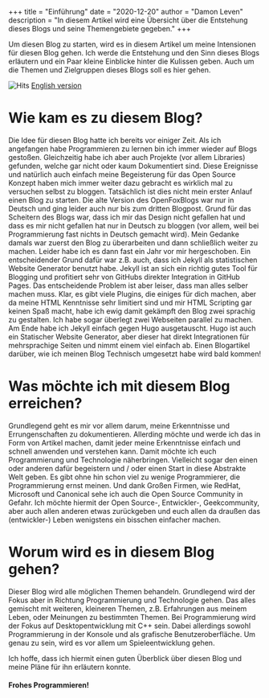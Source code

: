+++
title = "Einführung"
date = "2020-12-20"
author = "Damon Leven"
description = "In diesem Artikel wird eine Übersicht über die Entstehung dieses Blogs und seine Themengebiete gegeben."
+++

Um diesen Blog zu starten, wird es in diesem Artikel um meine Intensionen für diesen Blog gehen. Ich werde die Entstehung und den Sinn dieses Blogs erläutern und ein Paar kleine Einblicke hinter die Kulissen geben. Auch um die Themen und Zielgruppen dieses Blogs soll es hier gehen.


![Hits](https://hitcounter.pythonanywhere.com/count/tag.svg?url=https%3A%2F%2Fmcwertgaming.github.io%2Fde%2F2020%2Feinf%25C3%25BChrung%2F) 
[English version](/2020/introduction)

# Wie kam es zu diesem Blog?
Die Idee für diesen Blog hatte ich bereits vor einiger Zeit. Als ich angefangen habe Programmieren zu lernen bin ich immer wieder auf Blogs gestoßen. Gleichzeitig habe ich aber auch Projekte (vor allem Libraries) gefunden, welche gar nicht oder kaum Dokumentiert sind. Diese Ereignisse und natürlich auch einfach meine Begeisterung für das Open Source Konzept haben mich immer weiter dazu gebracht es wirklich mal zu versuchen selbst zu bloggen. Tatsächlich ist dies nicht mein erster Anlauf einen Blog zu starten. Die alte Version des OpenFoxBlogs war nur in Deutsch und ging leider auch nur bis zum dritten Blogpost. Grund für das Scheitern des Blogs war, dass ich mir das Design nicht gefallen hat und dass es mir nicht gefallen hat nur in Deutsch zu bloggen (vor allem, weil bei Programmierung fast nichts in Deutsch gemacht wird). Mein Gedanke damals war zuerst den Blog zu überarbeiten und dann schließlich weiter zu machen. Leider habe ich es dann fast ein Jahr vor mir hergeschoben. Ein entscheidender Grund dafür war z.B. auch, dass ich Jekyll als statistischen Website Generator benutzt habe. Jekyll ist an sich ein richtig gutes Tool für Blogging und profitiert sehr von GitHubs direkter Integration in GitHub Pages. Das entscheidende Problem ist aber leiser, dass man alles selber machen muss. Klar, es gibt viele Plugins, die einiges für dich machen, aber da meine HTML Kenntnisse sehr limitiert sind und mir HTML Scripting gar keinen Spaß macht, habe ich ewig damit gekämpft den Blog zwei sprachig zu gestalten. Ich habe sogar überlegt zwei Webseiten parallel zu machen. Am Ende habe ich Jekyll einfach gegen Hugo ausgetauscht. Hugo ist auch ein Statischer Website Generator, aber dieser hat direkt Integrationen für mehrsprachige Seiten und nimmt einem viel einfach ab. Einen Blogartikel darüber, wie ich meinen Blog Technisch umgesetzt habe wird bald kommen!

# Was möchte ich mit diesem Blog erreichen?
Grundlegend geht es mir vor allem darum, meine Erkenntnisse und Errungenschaften zu dokumentieren. Allerding möchte und werde ich das in Form von Artikel machen, damit jeder meine Erkenntnisse einfach und schnell anwenden und verstehen kann. Damit möchte ich euch Programmierung und Technologie näherbringen. Vielleicht sogar den einen oder anderen dafür begeistern und / oder einen Start in diese Abstrakte Welt geben. Es gibt ohne hin schon viel zu wenige Programmierer, die Programmierung ernst meinen. Und dank Großen Firmen, wie RedHat, Microsoft und Canonical sehe ich auch die Open Source Community in Gefahr. Ich möchte hiermit der Open Source-, Entwickler-, Geekcommunity, aber auch allen anderen etwas zurückgeben und euch allen da draußen das (entwickler-) Leben wenigstens ein bisschen einfacher machen.

# Worum wird es in diesem Blog gehen?
Dieser Blog wird alle möglichen Themen behandeln. Grundlegend wird der Fokus aber in Richtung Programmierung und Technologie gehen. Das alles gemischt mit weiteren, kleineren Themen, z.B. Erfahrungen aus meinem Leben, oder Meinungen zu bestimmten Themen. Bei Programmierung wird der Fokus auf Desktopentwicklung mit C++ sein. Dabei allerdings sowohl Programmierung in der Konsole und als grafische Benutzeroberfläche. Um genau zu sein, wird es vor allem um Spieleentwicklung gehen.

Ich hoffe, dass ich hiermit einen guten Überblick über diesen Blog und meine Pläne für ihn erläutern konnte.

#### Frohes Programmieren!
